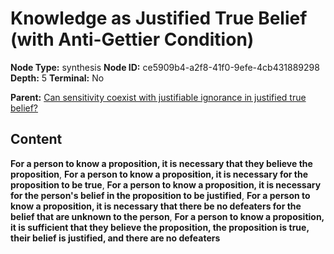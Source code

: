 # Knowledge as Justified True Belief (with Anti-Gettier Condition)

**Node Type:** synthesis
**Node ID:** ce5909b4-a2f8-41f0-9efe-4cb431889298
**Depth:** 5
**Terminal:** No

**Parent:** [Can sensitivity coexist with justifiable ignorance in justified true belief?](can-sensitivity-coexist-with-justifiable-ignorance-in-justified-true-belief-antithesis-59254826-02ae-492f-ad14-5e121326f723.md)

## Content

**For a person to know a proposition, it is necessary that they believe the proposition**, **For a person to know a proposition, it is necessary for the proposition to be true**, **For a person to know a proposition, it is necessary for the person's belief in the proposition to be justified**, **For a person to know a proposition, it is necessary that there be no defeaters for the belief that are unknown to the person**, **For a person to know a proposition, it is sufficient that they believe the proposition, the proposition is true, their belief is justified, and there are no defeaters**
